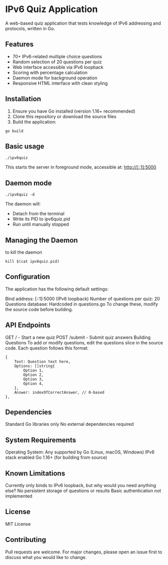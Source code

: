 # IPv6 Quiz Application

A web-based quiz application that tests knowledge of IPv6 addressing and protocols, written in Go.

## Features

- 70+ IPv6-related multiple choice questions
- Random selection of 20 questions per quiz
- Web interface accessible via IPv6 loopback
- Scoring with percentage calculation
- Daemon mode for background operation
- Responsive HTML interface with clean styling

## Installation

1. Ensure you have Go installed (version 1.16+ recommended)
2. Clone this repository or download the source files
3. Build the application:

```
go build
```

## Basic usage 

```
./ipv6quiz
```

This starts the server in foreground mode, accessible at:
[http://[::1]:5000](http://[::1]:5000)

## Daemon mode

```
./ipv6quiz -d
```

The daemon will:
- Detach from the terminal
- Write its PID to ipv6quiz.pid
- Run until manually stopped

## Managing the Daemon

to kill the daemon

```
kill $(cat ipv6quiz.pid)
```

## Configuration
The application has the following default settings:

Bind address: [::1]:5000 (IPv6 loopback)
Number of questions per quiz: 20
Questions database: Hardcoded in questions.go
To change these, modify the source code before building.

## API Endpoints
GET / - Start a new quiz
POST /submit - Submit quiz answers
Building Questions
To add or modify questions, edit the questions slice in the source code. Each question follows this format:

```
{
    Text: Question text here,
    Options: []string{
        Option 1,
        Option 2,
        Option 3,
        Option 4,
    },
    Answer: indexOfCorrectAnswer, // 0-based
},
```

## Dependencies
Standard Go libraries only
No external dependencies required

## System Requirements
Operating System: Any supported by Go (Linux, macOS, Windows)
IPv6 stack enabled
Go 1.16+ (for building from source)

## Known Limitations
Currently only binds to IPv6 loopback, but why would you need anything else?
No persistent storage of questions or results
Basic authentication not implemented

## License

MIT License

## Contributing
Pull requests are welcome. For major changes, please open an issue first to discuss what you would like to change.

